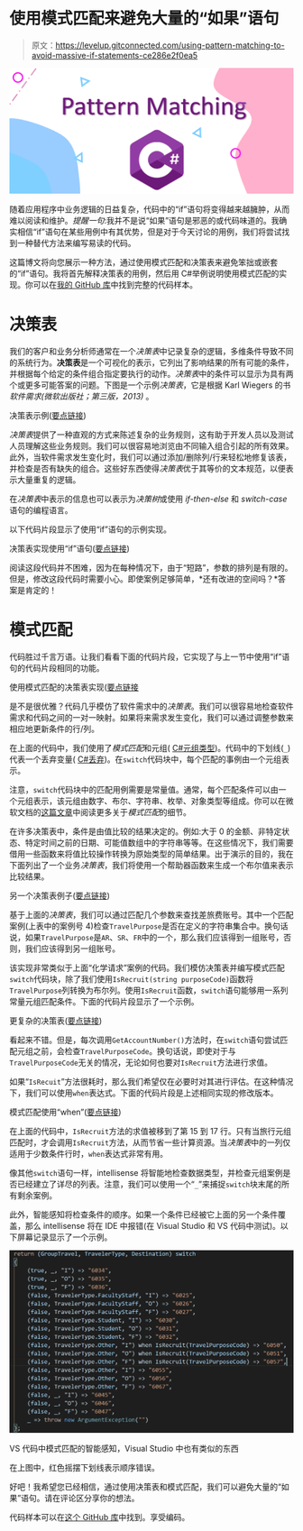 # 使用模式匹配来避免大量的“如果”语句

> 原文：<https://levelup.gitconnected.com/using-pattern-matching-to-avoid-massive-if-statements-ce286e2f0ea5>

![](img/30693e68e0b8ca6f9c09e866b44cf7de.png)

随着应用程序中业务逻辑的日益复杂，代码中的“if”语句将变得越来越臃肿，从而难以阅读和维护。*提醒一句*:我并不是说“如果”语句是邪恶的或代码味道的。我确实相信“if”语句在某些用例中有其优势，但是对于今天讨论的用例，我们将尝试找到一种替代方法来编写易读的代码。

这篇博文将向您展示一种方法，通过使用模式匹配和决策表来避免笨拙或嵌套的“if”语句。我将首先解释决策表的用例，然后用 C#举例说明使用模式匹配的实现。你可以在[我的 GitHub 库](https://github.com/dotnet-labs/PatternMatchingDemos)中找到完整的代码样本。

# 决策表

我们的客户和业务分析师通常在一个*决策表*中记录复杂的逻辑，多维条件导致不同的系统行为。**决策表**是一个可视化的表示，它列出了影响结果的所有可能的条件，并根据每个给定的条件组合指定要执行的动作。*决策表*中的条件可以显示为具有两个或更多可能答案的问题。下图是一个示例*决策表*，它是根据 Karl Wiegers 的书*软件需求(微软出版社；第三版，2013)* 。

决策表示例([要点链接](https://gist.github.com/changhuixu/c1d1f6b7816f98e7a06a7a0080e8d58d))

*决策表*提供了一种直观的方式来陈述复杂的业务规则，这有助于开发人员以及测试人员理解这些业务规则。我们可以很容易地浏览由不同输入组合引起的所有效果。此外，当软件需求发生变化时，我们可以通过添加/删除列/行来轻松地修复该表，并检查是否有缺失的组合。这些好东西使得*决策表*优于其等价的文本规范，以便表示大量重复的逻辑。

在*决策表*中表示的信息也可以表示为*决策树*或使用 *if-then-else* 和 *switch-case* 语句的编程语言。

以下代码片段显示了使用“if”语句的示例实现。

决策表实现使用“if”语句([要点链接](https://gist.github.com/changhuixu/2c15d1ae743f40a86c423214daee368c))

阅读这段代码并不困难，因为在每种情况下，由于“短路”，参数的排列是有限的。但是，修改这段代码时需要小心。即使案例足够简单，*还有改进的空间吗？*答案是肯定的！

# 模式匹配

代码胜过千言万语。让我们看看下面的代码片段，它实现了与上一节中使用“if”语句的代码片段相同的功能。

使用模式匹配的决策表实现([要点链接](https://gist.github.com/changhuixu/68907422478663b3c9b22357a878b3f0)

是不是很优雅？代码几乎模仿了软件需求中的*决策表*。我们可以很容易地检查软件需求和代码之间的一对一映射。如果将来需求发生变化，我们可以通过调整参数来相应地更新条件的行/列。

在上面的代码中，我们使用了*模式匹配*和元组( [C#元组类型](https://docs.microsoft.com/en-us/dotnet/csharp/tuples))。代码中的下划线(`_`)代表一个丢弃变量( [C#丢弃](https://docs.microsoft.com/en-us/dotnet/csharp/discards))。在`switch`代码块中，每个匹配的事例由一个元组表示。

注意，`switch`代码块中的匹配用例需要是常量值。通常，每个匹配条件可以由一个元组表示，该元组由数字、布尔、字符串、枚举、对象类型等组成。你可以在微软文档的[这篇文章](https://docs.microsoft.com/en-us/archive/msdn-magazine/2019/may/csharp-8-0-pattern-matching-in-csharp-8-0)中阅读更多关于*模式匹配*的细节。

在许多决策表中，条件是由值比较的结果决定的。例如:大于 0 的金额、非特定状态、特定时间之前的日期、可能值数组中的字符串等等。在这些情况下，我们需要借用一些函数来将值比较操作转换为原始类型的简单结果。出于演示的目的，我在下面列出了一个业务*决策表*，我们将使用一个帮助器函数来生成一个布尔值来表示比较结果。

另一个决策表例子([要点链接](https://gist.github.com/changhuixu/d2a0115b369a6f07e8b0a89fb254d3f4))

基于上面的*决策表*，我们可以通过匹配几个参数来查找差旅费账号。其中一个匹配案例(上表中的案例号 4)检查`TravelPurpose`是否在定义的字符串集合中。换句话说，如果`TravelPurpose`是`AR`、`SR`、`FR`中的一个，那么我们应该得到一组账号，否则，我们应该得到另一组账号。

该实现非常类似于上面“化学请求”案例的代码。我们模仿决策表并编写模式匹配`switch`代码块，除了我们使用`IsRecruit(string purposeCode)`函数将`TravelPurpose`列转换为布尔列。使用`IsRecruit`函数，`switch`语句能够用一系列常量元组匹配条件。下面的代码片段显示了一个示例。

更复杂的决策表([要点链接](https://gist.github.com/changhuixu/9998731455911b206dc6f059e225184d))

看起来不错。但是，每次调用`GetAccountNumber()`方法时，在`switch`语句尝试匹配元组之前，会检查`TravelPurposeCode`。换句话说，即使对于与`TravelPurposeCode`无关的情况，无论如何也要对`IsRecruit`方法进行求值。

如果“`IsRecuit`”方法很耗时，那么我们希望仅在必要时对其进行评估。在这种情况下，我们可以使用`when`表达式。下面的代码片段是上述相同实现的修改版本。

模式匹配使用“when”([要点链接](https://gist.github.com/changhuixu/b711af7d9b1002e793ea4ab5aa4c5408))

在上面的代码中，`IsRecruit`方法的求值被移到了第 15 到 17 行。只有当旅行元组匹配时，才会调用`IsRecruit`方法，从而节省一些计算资源。当*决策表*中的一列仅适用于少数条件行时，`when`表达式非常有用。

像其他`switch`语句一样，intellisense 将智能地检查数据类型，并检查元组案例是否已经建立了详尽的列表。注意，我们可以使用一个“`_`”来捕捉`switch`块末尾的所有剩余案例。

此外，智能感知将检查条件的顺序。如果一个条件已经被它上面的另一个条件覆盖，那么 intellisense 将在 IDE 中报错(在 Visual Studio 和 VS 代码中测试)。以下屏幕记录显示了一个示例。

![](img/a6bfb0f60cbfe8615b8ffffa0707f19d.png)

VS 代码中模式匹配的智能感知，Visual Studio 中也有类似的东西

在上图中，红色摇摆下划线表示顺序错误。

好吧！我希望您已经相信，通过使用决策表和模式匹配，我们可以避免大量的“如果”语句。请在评论区分享你的想法。

代码样本可以在[这个 GitHub 库](https://github.com/dotnet-labs/PatternMatchingDemos)中找到。享受编码。